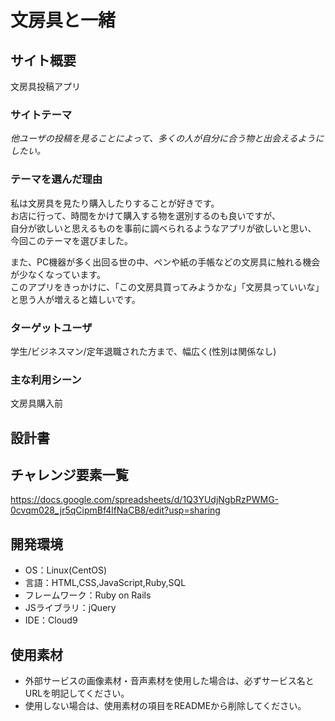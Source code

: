 # 文房具と一緒

## サイト概要
文房具投稿アプリ

### サイトテーマ
*他ユーザの投稿を見ることによって、多くの人が自分に合う物と出会えるようにしたい。*

### テーマを選んだ理由
私は文房具を見たり購入したりすることが好きです。  
お店に行って、時間をかけて購入する物を選別するのも良いですが、  
自分が欲しいと思えるものを事前に調べられるようなアプリが欲しいと思い、  
今回このテーマを選びました。

また、PC機器が多く出回る世の中、ペンや紙の手帳などの文房具に触れる機会が少なくなっています。  
このアプリをきっかけに、「この文房具買ってみようかな」「文房具っていいな」と思う人が増えると嬉しいです。

### ターゲットユーザ
学生/ビジネスマン/定年退職された方まで、幅広く(性別は関係なし)

### 主な利用シーン
文房具購入前

## 設計書

## チャレンジ要素一覧
https://docs.google.com/spreadsheets/d/1Q3YUdjNgbRzPWMG-0cvqm028_jr5qCipmBf4lfNaCB8/edit?usp=sharing

## 開発環境
- OS：Linux(CentOS)
- 言語：HTML,CSS,JavaScript,Ruby,SQL
- フレームワーク：Ruby on Rails
- JSライブラリ：jQuery
- IDE：Cloud9

## 使用素材
- 外部サービスの画像素材・音声素材を使用した場合は、必ずサービス名とURLを明記してください。
- 使用しない場合は、使用素材の項目をREADMEから削除してください。
